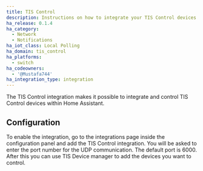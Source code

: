```yaml
---
title: TIS Control
description: Instructions on how to integrate your TIS Control devices with home assistant.
ha_release: 0.1.4
ha_category:
  - Network
  - Notifications
ha_iot_class: Local Polling
ha_domain: tis_control
ha_platforms:
  - switch
ha_codeowners:
  - '@Mustafa744'
ha_integration_type: integration
---
```


The TIS Control integration makes it possible to integrate and control TIS Control devices within Home Assistant.

## Configuration

To enable the integration, go to the integrations page inside the configuration panel and add the TIS Control integration. You will be asked to enter the port number for the UDP communication. The default port is 6000.
After this you can use TIS Device manager to add the devices you want to control.
